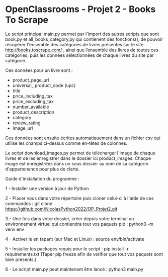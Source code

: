 # OpenClassrooms - Projet 2 - Books To Scrape

Le script principal main.py permet par l'import des autres scripts que sont
book.py et all_books_category.py qui contienent des fonctions(),
de pouvoir récupérer l'ensemble des catégories de livres présentes sur le site http://books.toscrape.com/ ,
ainsi que l’ensemble des livres de toutes ces catégories,
puis les données sélectionnées de chaque livres du site par catégorie.

Ces données pour un livre sont :
  -  product_page_url
  -  universal_ product_code (upc)
  -  title
  -  price_including_tax
  -  price_excluding_tax
  -  number_available
  -  product_description
  -  category
  -  review_rating
  -  image_url

Ces données sont ensuite écrites automatiquement dans un fichier csv qui utilise les champs ci-dessus comme en-têtes de colonnes.

Le script download_images.py permet de télécharger l'image de chaque livres et de les enregistrer dans le dossier ici product_images.
Chaque image est enregistrées dans un sous dossier au nom de sa catégorie d'appartenance pour plus de clarté.






Guide d'installation du programme :

1 - Installer une version à jour de Python

2 - Placer vous dans votre répertoire puis cloner celui-ci à l'aide de ces commandes :
git clone https://github.com/NicolasPython2022/OP_Projet2.git

3 - Une fois dans votre dossier, créer depuis votre terminal un environnement virtuel qui contiendra tout vos paquets pip :
python3 -m venv env

4 - Activer le en tapant (sur Mac et Linux) :
source env/bin/activate

5 - Installer les packages requis pour le script :
pip install -r requirements.txt
(Taper pip freeze afin de verifier que tout vos paquets sont bien presents.)

6 - Le script main.py peut maintenant être lancé :
python3 main.py
